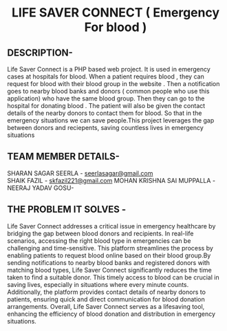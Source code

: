 <h1 align="center">
  LIFE SAVER CONNECT ( Emergency For blood )
</h1>


## DESCRIPTION-

Life Saver Connect is a PHP based web project. It is used in emergency cases at hospitals for blood. When a patient requires blood , they can request for blood with their blood group in the website . Then a notification goes to nearby blood banks and donors ( common people who use this application) who have the same blood group. Then they can go to the hospital for donating blood . The patient will also be given the contact details of the nearby donors to contact them for blood. So that in the emergency situations we can save people.This project leverages the gap between donors and reciepents, saving countless lives in emergency situations

## TEAM MEMBER DETAILS-
SHARAN SAGAR SEERLA - seerlasagar@gmail.com  
SHAIK FAZIL - skfazil221@gmail.com 
MOHAN KRISHNA SAI MUPPALLA -         
NEERAJ YADAV GOSU-

## THE PROBLEM IT SOLVES - 

Life Saver Connect addresses a critical issue in emergency healthcare by bridging the gap between blood donors and recipients. In real-life scenarios, accessing the right blood type in emergencies can be challenging and time-sensitive. This platform streamlines the process by enabling patients to request blood online based on their blood group.By sending notifications to nearby blood banks and registered donors with matching blood types, Life Saver Connect significantly reduces the time taken to find a suitable donor. This timely access to blood can be crucial in saving lives, especially in situations where every minute counts. Additionally, the platform provides contact details of nearby donors to patients, ensuring quick and direct communication for blood donation arrangements. Overall, Life Saver Connect serves as a lifesaving tool, enhancing the efficiency of blood donation and distribution in emergency situations.


